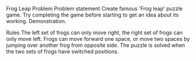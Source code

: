 Frog Leap Problem
Problem statement
Create famous 'Frog leap' puzzle game. Try completing the game before starting to get an idea about its working. Demonstration.

Rules
The left set of frogs can only move right, the right set of frogs can only move left.
Frogs can move forward one space, or move two spaces by jumping over another frog from opposite side.
The puzzle is solved when the two sets of frogs have switched positions.
